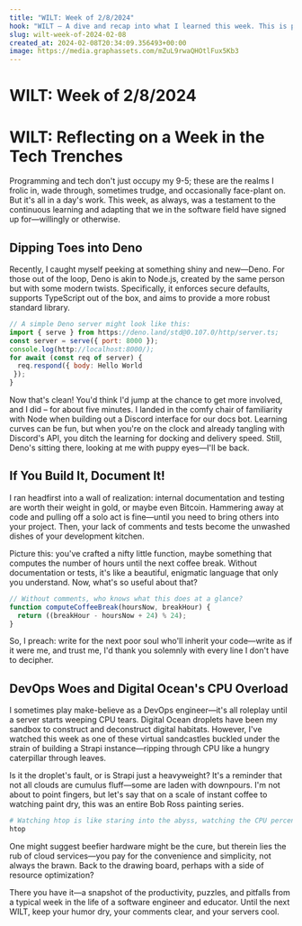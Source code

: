 ```yaml
---
title: "WILT: Week of 2/8/2024"
hook: "WILT — A dive and recap into what I learned this week. This is part of a weekly series that is summarized via daily reflections and compiled by ChatGPT 🚀"
slug: wilt-week-of-2024-02-08
created_at: 2024-02-08T20:34:09.356493+00:00
image: https://media.graphassets.com/mZuL9rwaQHOtlFux5Kb3
---
```


# WILT: Week of 2/8/2024

# WILT: Reflecting on a Week in the Tech Trenches

Programming and tech don't just occupy my 9-5; these are the realms I frolic in, wade through, sometimes trudge, and occasionally face-plant on. But it's all in a day's work. This week, as always, was a testament to the continuous learning and adapting that we in the software field have signed up for—willingly or otherwise.

## Dipping Toes into Deno

Recently, I caught myself peeking at something shiny and new—Deno. For those out of the loop, Deno is akin to Node.js, created by the same person but with some modern twists. Specifically, it enforces secure defaults, supports TypeScript out of the box, and aims to provide a more robust standard library.

```javascript
// A simple Deno server might look like this:
import { serve } from https://deno.land/std@0.107.0/http/server.ts;
const server = serve({ port: 8000 });
console.log(http://localhost:8000/);
for await (const req of server) {
  req.respond({ body: Hello World
 });
}
```

Now that's clean! You'd think I'd jump at the chance to get more involved, and I did – for about five minutes. I landed in the comfy chair of familiarity with Node when building out a Discord interface for our docs bot. Learning curves can be fun, but when you're on the clock and already tangling with Discord's API, you ditch the learning for docking and delivery speed. Still, Deno's sitting there, looking at me with puppy eyes—I'll be back.

## If You Build It, Document It!

I ran headfirst into a wall of realization: internal documentation and testing are worth their weight in gold, or maybe even Bitcoin. Hammering away at code and pulling off a solo act is fine—until you need to bring others into your project. Then, your lack of comments and tests become the unwashed dishes of your development kitchen.

Picture this: you've crafted a nifty little function, maybe something that computes the number of hours until the next coffee break. Without documentation or tests, it's like a beautiful, enigmatic language that only you understand. Now, what's so useful about that?

```javascript
// Without comments, who knows what this does at a glance?
function computeCoffeeBreak(hoursNow, breakHour) {
  return ((breakHour - hoursNow + 24) % 24);
}
```

So, I preach: write for the next poor soul who'll inherit your code—write as if it were me, and trust me, I'd thank you solemnly with every line I don't have to decipher.

## DevOps Woes and Digital Ocean's CPU Overload

I sometimes play make-believe as a DevOps engineer—it's all roleplay until a server starts weeping CPU tears. Digital Ocean droplets have been my sandbox to construct and deconstruct digital habitats. However, I've watched this week as one of these virtual sandcastles buckled under the strain of building a Strapi instance—ripping through CPU like a hungry caterpillar through leaves.

Is it the droplet's fault, or is Strapi just a heavyweight? It's a reminder that not all clouds are cumulus fluff—some are laden with downpours. I'm not about to point fingers, but let's say that on a scale of instant coffee to watching paint dry, this was an entire Bob Ross painting series.

```bash
# Watching htop is like staring into the abyss, watching the CPU percentage climb
htop
```

One might suggest beefier hardware might be the cure, but therein lies the rub of cloud services—you pay for the convenience and simplicity, not always the brawn. Back to the drawing board, perhaps with a side of resource optimization?

There you have it—a snapshot of the productivity, puzzles, and pitfalls from a typical week in the life of a software engineer and educator. Until the next WILT, keep your humor dry, your comments clear, and your servers cool.
